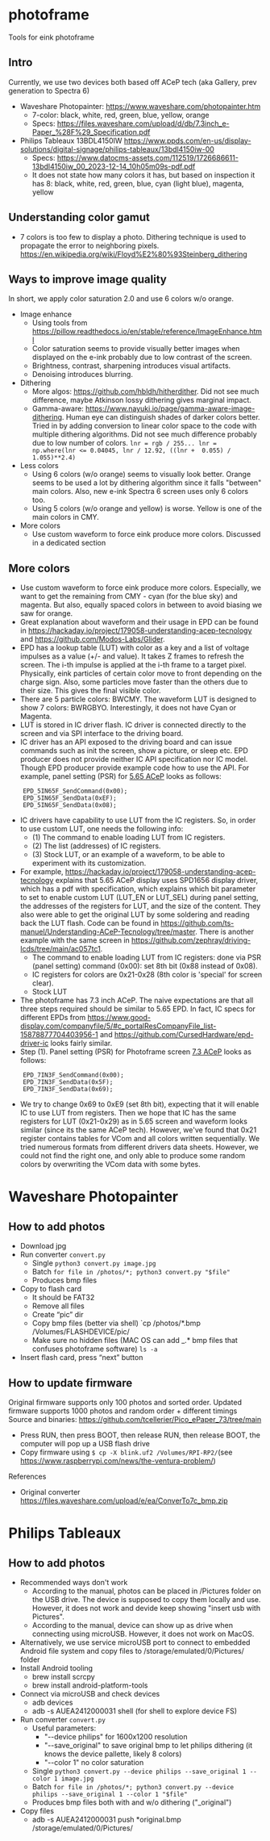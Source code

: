 # photoframe

Tools for eink photoframe

## Intro
Currently, we use two devices both based off ACeP tech (aka Gallery, prev generation to Spectra 6)
* Waveshare Photopainter: https://www.waveshare.com/photopainter.htm
    * 7-color: black, white, red, green, blue, yellow, orange
    * Specs: https://files.waveshare.com/upload/d/db/7.3inch_e-Paper_%28F%29_Specification.pdf
* Philips Tableaux 13BDL4150IW https://www.ppds.com/en-us/display-solutions/digital-signage/philips-tableaux/13bdl4150iw-00
    * Specs: https://www.datocms-assets.com/112519/1726686611-13bdl4150iw_00_2023-12-14_10h05m09s-pdf.pdf
    * It does not state how many colors it has, but based on inspection it has 8: black, white, red, green, blue, cyan (light blue), magenta, yellow

## Understanding color gamut
* 7 colors is too few to display a photo. Dithering technique is used to propagate the error to neighboring pixels. https://en.wikipedia.org/wiki/Floyd%E2%80%93Steinberg_dithering

## Ways to improve image quality
In short, we apply color saturation 2.0 and use 6 colors w/o orange.
* Image enhance
    * Using tools from https://pillow.readthedocs.io/en/stable/reference/ImageEnhance.html
    * Color saturation seems to provide visually better images when displayed on the e-ink probably due to low contrast of the screen.
    * Brightness, contrast, sharpening introduces visual artifacts.
    * Denoising introduces blurring.
* Dithering
    * More algos: https://github.com/hbldh/hitherdither. Did not see much difference, maybe Atkinson lossy dithering gives marginal impact.
    * Gamma-aware: https://www.nayuki.io/page/gamma-aware-image-dithering. Human eye can distinguish shades of darker colors better. Tried in by adding conversion to linear color space to the code with multiple dithering algorithms. Did not see much difference probably due to low number of colors. `lnr = rgb / 255... lnr = np.where(lnr <= 0.04045, lnr / 12.92, ((lnr +  0.055) / 1.055)**2.4)`
* Less colors
    * Using 6 colors (w/o orange) seems to visually look better. Orange seems to be used a lot by dithering algorithm since it falls "between" main colors. Also, new e-ink Spectra 6 screen uses only 6 colors too.
    * Using 5 colors (w/o orange and yellow) is worse. Yellow is one of the main colors in CMY.  
* More colors
    * Use custom waveform to force eink produce more colors. Discussed in a dedicated section

## More colors
* Use custom waveform to force eink produce more colors. Especially, we want to get the remaining from CMY - cyan (for the blue sky) and magenta. But also, equally spaced colors in between to avoid biasing we saw for orange.
* Great explanation about waveform and their usage in EPD can be found in https://hackaday.io/project/179058-understanding-acep-tecnology and https://github.com/Modos-Labs/Glider.
* EPD has a lookup table (LUT) with color as a key and a list of voltage impulses as a value (+/- and value). It takes Z frames to refresh the screen. The i-th impulse is applied at the i-th frame to a target pixel. Physically, eink particles of certain color move to front depending on the charge sign. Also, some particles move faster than the others due to their size. This gives the final visible color.
* There are 5 particle colors: BWCMY. The waveform LUT is designed to show 7 colors: BWRGBYO. Interestingly, it does not have Cyan or Magenta.
* LUT is stored in IC driver flash. IC driver is connected directly to the screen and via SPI interface to the driving board.
* IC driver has an API exposed to the driving board and can issue commands such as init the screen, show a picture, or sleep etc. EPD producer does not provide neither IC API specification nor IC model. Though EPD producer provide example code how to use the API. For example, panel setting (PSR) for [5.65 ACeP](https://github.com/waveshareteam/e-Paper/blob/master/RaspberryPi_JetsonNano/c/lib/e-Paper/EPD_5in65f.c) looks as follows:
```
    EPD_5IN65F_SendCommand(0x00);
    EPD_5IN65F_SendData(0xEF);
    EPD_5IN65F_SendData(0x08);
```
* IC drivers have capability to use LUT from the IC registers. So, in order to use custom LUT, one needs the following info:
    * (1) The command to enable loading LUT from IC registers.
    * (2) The list (addresses) of IC registers.
    * (3) Stock LUT, or an example of a waveform, to be able to experiment with its customization.
* For example, https://hackaday.io/project/179058-understanding-acep-tecnology explains that 5.65 ACeP display uses SPD1656 display driver, which has a pdf with specification, which explains which bit parameter to set to enable custom LUT (LUT_EN or LUT_SEL) during panel setting, the addresses of the registers for LUT, and the size of the content. They also were able to get the original LUT by some soldering and reading back the LUT flash. Code can be found in https://github.com/ts-manuel/Understanding-ACeP-Tecnology/tree/master. There is another example with the same screen in https://github.com/zephray/driving-lcds/tree/main/ac057tc1.
    * The command to enable loading LUT from IC registers: done via PSR (panel setting) command (0x00): set 8th bit (0x88 instead of 0x08).
    * IC registers for colors are 0x21-0x28 (8th color is 'special' for screen clear).
    * Stock LUT
* The photoframe has 7.3 inch ACeP. The naive expectations are that all three steps required should be similar to 5.65 EPD. In fact, IC specs for different EPDs from https://www.good-display.com/companyfile/5/#c_portalResCompanyFile_list-15878877704403956-1 and  https://github.com/CursedHardware/epd-driver-ic looks fairly similar.
* Step (1). Panel setting (PSR) for Photoframe screen [7.3 ACeP](https://github.com/waveshareteam/e-Paper/blob/master/RaspberryPi_JetsonNano/c/lib/e-Paper/EPD_7in3f.c) looks as follows:
```
    EPD_7IN3F_SendCommand(0x00);
    EPD_7IN3F_SendData(0x5F);
    EPD_7IN3F_SendData(0x69);
```
* We try to change 0x69 to 0xE9 (set 8th bit), expecting that it will enable IC to use LUT from registers. Then we hope that IC has the same registers for LUT (0x21-0x29) as in 5.65 screen and waveform looks similar (since its the same ACeP tech). However, we've found that 0x21 register contains tables for VCom and all colors written sequentially. We tried numerous formats from different drivers data sheets. However, we could not find the right one, and only able to produce some random colors by overwriting the VCom data with some bytes.

# Waveshare Photopainter
## How to add photos
* Download jpg
* Run converter `convert.py`
    * Single `python3 convert.py image.jpg`
    * Batch `for file in /photos/*; python3 convert.py "$file"`
    * Produces bmp files
* Copy to flash card
    * It should be FAT32
    * Remove all files
    * Create “pic” dir
    * Copy bmp files (better via shell) `cp /photos/*.bmp /Volumes/FLASHDEVICE/pic/ 
    * Make sure no hidden files (MAC OS can add _.* bmp files that confuses photoframe software) `ls -a`
* Insert flash card, press “next” button

## How to update firmware
Original firmware supports only 100 photos and sorted order. Updated firmware supports 1000 photos and random order + different timings
Source and binaries: https://github.com/tcellerier/Pico_ePaper_73/tree/main
* Press RUN, then press BOOT, then release RUN, then release BOOT, the computer will pop up a USB flash drive
* Copy firmware using `$ cp -X blink.uf2 /Volumes/RPI-RP2/`(see https://www.raspberrypi.com/news/the-ventura-problem/)

References
* Original converter https://files.waveshare.com/upload/e/ea/ConverTo7c_bmp.zip

# Philips Tableaux
## How to add photos
* Recommended ways don't work
    * According to the manual, photos can be placed in /Pictures folder on the USB drive. The device is supposed to copy them locally and use. However, it does not work and devide keep showing "insert usb with Pictures".
    * According to the manual, device can show up as drive when connecting using microUSB. However, it does not work on MacOS.
* Alternatively, we use service microUSB port to connect to embedded Android file system and copy files to /storage/emulated/0/Pictures/ folder
* Install Android tooling
    * brew install scrcpy
    * brew install android-platform-tools
* Connect via microUSB and check devices
    * adb devices
    * adb -s AUEA2412000031 shell (for shell to explore device FS)
* Run converter `convert.py`
    * Useful parameters:
        * "--device philips" for 1600x1200 resolution
        * "--save_original" to save original bmp to let philips dithering (it knows the device pallette, likely 8 colors)
        * "--color 1" no color saturation
    * Single `python3 convert.py --device philips --save_original 1 --color 1 image.jpg`
    * Batch `for file in /photos/*; python3 convert.py --device philips --save_original 1 --color 1 "$file"`
    * Produces bmp files both with and w/o dithering ("_original")
* Copy files
    * adb -s AUEA2412000031 push *original.bmp /storage/emulated/0/Pictures/
